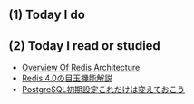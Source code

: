 ## (1) Today I do

## (2) Today I read or studied

- [Overview Of Redis Architecture](http://qnimate.com/overview-of-redis-architecture/)
- [Redis 4.0の目玉機能解説](https://qiita.com/maruloop/items/ea3b067d6d32b6dbca3e)
- [PostgreSQL初期設定これだけは変えておこう](http://pgsqldeepdive.blogspot.jp/2012/12/postgresql.html)
